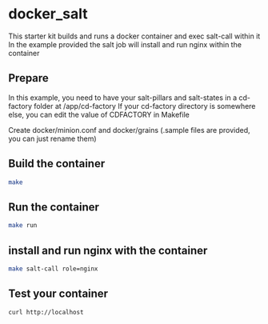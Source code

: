 # docker_salt

This starter kit builds and runs a docker container and exec salt-call within it
In the example provided the salt job will install and run nginx within the container

## Prepare

In this example, you need to have your salt-pillars and salt-states in a cd-factory folder at /app/cd-factory
If your cd-factory directory is somewhere else, you can edit the value of CDFACTORY in Makefile

Create docker/minion.conf and docker/grains (.sample files are provided, you can just rename them)

## Build the container

```bash
make
```

## Run the container

```bash
make run
```

## install and run nginx with the container

```bash
make salt-call role=nginx
```

## Test your container

```bash
curl http://localhost
```

